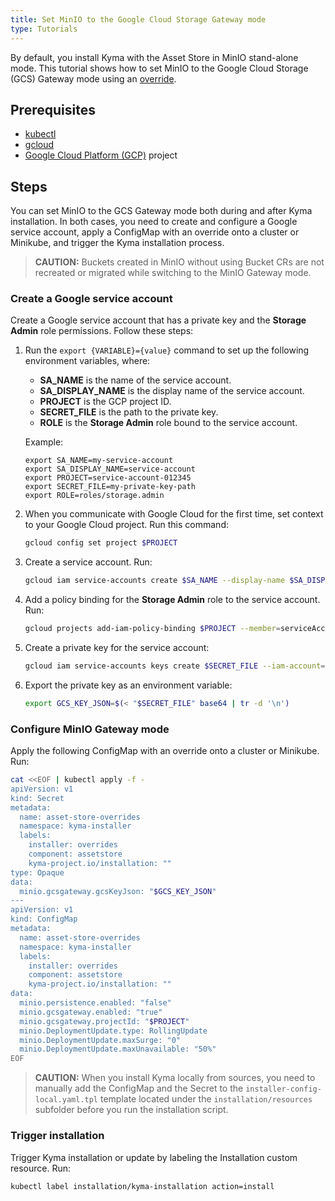 ```yaml
---
title: Set MinIO to the Google Cloud Storage Gateway mode
type: Tutorials
---
```


By default, you install Kyma with the Asset Store in MinIO stand-alone mode. This tutorial shows how to set MinIO to the Google Cloud Storage (GCS) Gateway mode using an [override](/root/kyma/#configuration-helm-overrides-for-kyma-installation).

## Prerequisites

- [kubectl](https://kubernetes.io/docs/tasks/tools/install-kubectl/)
- [gcloud](https://cloud.google.com/sdk/gcloud/)
- [Google Cloud Platform (GCP)](https://cloud.google.com) project

## Steps

You can set MinIO to the GCS Gateway mode both during and after Kyma installation. In both cases, you need to create and configure a Google service account, apply a ConfigMap with an override onto a cluster or Minikube, and trigger the Kyma installation process.

>**CAUTION:** Buckets created in MinIO without using Bucket CRs are not recreated or migrated while switching to the MinIO Gateway mode.

### Create a Google service account

Create a Google service account that has a private key and the **Storage Admin** role permissions. Follow these steps:

1. Run the `export {VARIABLE}={value}` command to set up the following environment variables, where:

    - **SA_NAME** is the name of the service account.
    - **SA_DISPLAY_NAME** is the display name of the service account.
    - **PROJECT** is the GCP project ID.
    - **SECRET_FILE** is the path to the private key.
    - **ROLE** is the **Storage Admin** role bound to the service account.

    Example:
    ```
    export SA_NAME=my-service-account
    export SA_DISPLAY_NAME=service-account
    export PROJECT=service-account-012345
    export SECRET_FILE=my-private-key-path
    export ROLE=roles/storage.admin
    ```
2. When you communicate with Google Cloud for the first time, set context to your Google Cloud project. Run this command:

    ```bash
    gcloud config set project $PROJECT
    ```

3. Create a service account. Run:

    ```bash
    gcloud iam service-accounts create $SA_NAME --display-name $SA_DISPLAY_NAME
    ```

4. Add a policy binding for the **Storage Admin** role to the service account. Run:

    ```bash
    gcloud projects add-iam-policy-binding $PROJECT --member=serviceAccount:$SA_NAME@$PROJECT.iam.gserviceaccount.com --role=$ROLE
    ```

5. Create a private key for the service account:

    ```bash
    gcloud iam service-accounts keys create $SECRET_FILE --iam-account=$SA_NAME@$PROJECT.iam.gserviceaccount.com
    ```

5. Export the private key as an environment variable:

    ```bash
    export GCS_KEY_JSON=$(< "$SECRET_FILE" base64 | tr -d '\n')
    ```

### Configure MinIO Gateway mode

Apply the following ConfigMap with an override onto a cluster or Minikube. Run:

```bash
cat <<EOF | kubectl apply -f -
apiVersion: v1
kind: Secret
metadata:
  name: asset-store-overrides
  namespace: kyma-installer
  labels:
    installer: overrides
    component: assetstore
    kyma-project.io/installation: ""
type: Opaque
data:
  minio.gcsgateway.gcsKeyJson: "$GCS_KEY_JSON"
---
apiVersion: v1
kind: ConfigMap
metadata:
  name: asset-store-overrides
  namespace: kyma-installer
  labels:
    installer: overrides
    component: assetstore
    kyma-project.io/installation: ""
data:
  minio.persistence.enabled: "false"
  minio.gcsgateway.enabled: "true"
  minio.gcsgateway.projectId: "$PROJECT"
  minio.DeploymentUpdate.type: RollingUpdate
  minio.DeploymentUpdate.maxSurge: "0"
  minio.DeploymentUpdate.maxUnavailable: "50%"
EOF
```
>**CAUTION:** When you install Kyma locally from sources, you need to manually add the ConfigMap and the Secret to the `installer-config-local.yaml.tpl` template located under the `installation/resources` subfolder before you run the installation script.

### Trigger installation

Trigger Kyma installation or update by labeling the Installation custom resource. Run:

```bash
kubectl label installation/kyma-installation action=install
```
